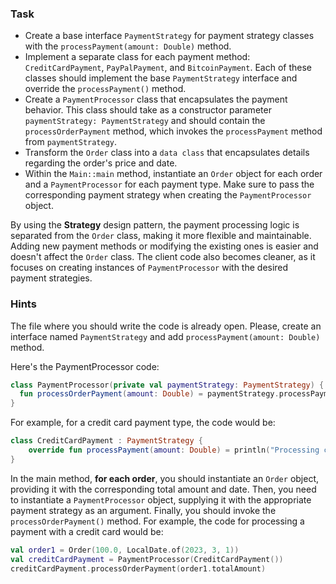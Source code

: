 ### Task

- Create a base interface `PaymentStrategy` for payment strategy classes with the `processPayment(amount: Double)`
  method.
- Implement a separate class for each payment method: `CreditCardPayment`, `PayPalPayment`, and `BitcoinPayment`.
  Each of these classes should implement the base `PaymentStrategy` interface and override the `processPayment()`
  method.
- Create a `PaymentProcessor` class that encapsulates the payment behavior.
  This class should take as a constructor parameter `paymentStrategy: PaymentStrategy`
  and should contain the `processOrderPayment` method, which invokes the `processPayment` method from `paymentStrategy`.
- Transform the `Order` class into a `data class` that encapsulates details regarding the order's price and date.
- Within the `Main::main` method, instantiate an `Order` object for each order and a `PaymentProcessor` for each payment type.
  Make sure to pass the corresponding payment strategy when creating the `PaymentProcessor` object.

By using the **Strategy** design pattern, the payment processing logic is separated from the `Order` class,
making it more flexible and maintainable.
Adding new payment methods or modifying the existing ones is easier and doesn't affect the `Order` class.
The client code also becomes cleaner, as it focuses on creating instances of `PaymentProcessor` with the desired payment
strategies.

### Hints

<div class="hint" title="Where to start?">

The file where you should write the code is already open.
Please, create an interface named `PaymentStrategy` and add `processPayment(amount: Double)` method.
</div>

<div class="hint" title="How should PaymentProcessor class look?">

Here's the PaymentProcessor code:

```kotlin
class PaymentProcessor(private val paymentStrategy: PaymentStrategy) {
  fun processOrderPayment(amount: Double) = paymentStrategy.processPayment(amount)
}
```

</div>

<div class="hint" title="How should PaymentStrategy subclasses look?">

For example, for a credit card payment type, the code would be:

```kotlin
class CreditCardPayment : PaymentStrategy {
    override fun processPayment(amount: Double) = println("Processing credit card payment: $amount")
}
```

</div>

<div class="hint" title="How to fix main method?">

In the main method, **for each order**, you should instantiate an `Order` object, providing it with the corresponding total amount and date.
Then, you need to instantiate a `PaymentProcessor` object, supplying it with the appropriate payment strategy as an argument.
Finally, you should invoke the `processOrderPayment()` method.
For example, the code for processing a payment with a credit card would be:

```kotlin
val order1 = Order(100.0, LocalDate.of(2023, 3, 1))
val creditCardPayment = PaymentProcessor(CreditCardPayment())
creditCardPayment.processOrderPayment(order1.totalAmount)
```

</div>